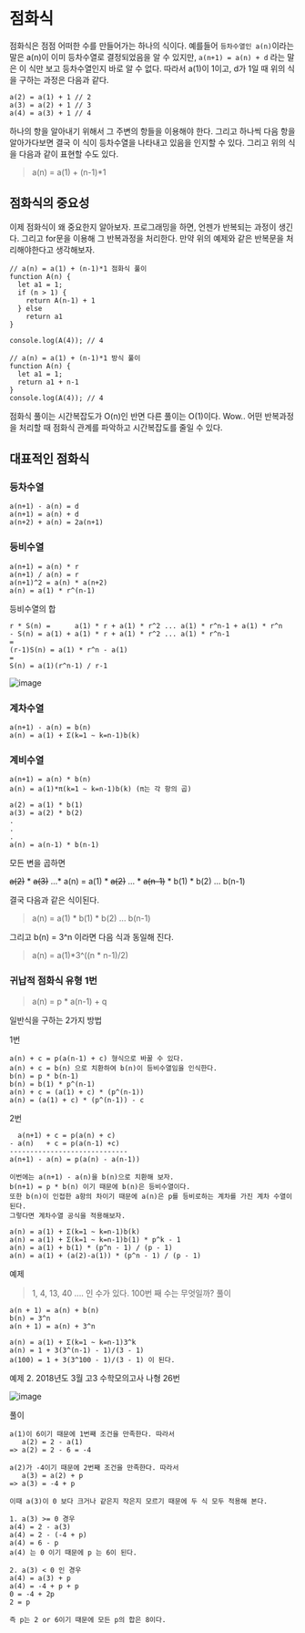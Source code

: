 # 점화식
점화식은 점점 어떠한 수를 만들어가는 하나의 식이다.
예를들어 `등차수열인 a(n)`이라는 말은 a(n)이 이미 등차수열로 결정되었음을 알 수 있지만,
`a(n+1) = a(n) + d` 라는 말은 이 식만 보고 등차수열인지 바로 알 수 없다.
따라서 a(1)이 1이고, d가 1일 때 위의 식을 구하는 과정은 다음과 같다.

```
a(2) = a(1) + 1 // 2
a(3) = a(2) + 1 // 3
a(4) = a(3) + 1 // 4
```
하나의 항을 알아내기 위해서 그 주변의 항들을 이용해야 한다. 그리고 하나씩 다음 항을 알아가다보면 결국 이 식이 등차수열을 나타내고 있음을 인지할 수 있다.
그리고 위의 식을 다음과 같이 표현할 수도 있다.
>a(n) = a(1) + (n-1)*1

## 점화식의 중요성
이제 점화식이 왜 중요한지 알아보자. 프로그래밍을 하면, 언젠가 반복되는 과정이 생긴다. 그리고 for문을 이용해 그 반복과정을 처리한다.
만약 위의 예제와 같은 반복문을 처리해야한다고 생각해보자.
```
// a(n) = a(1) + (n-1)*1 점화식 풀이
function A(n) {
  let a1 = 1;
  if (n > 1) {
    return A(n-1) + 1
  } else 
    return a1
}

console.log(A(4)); // 4
```

```
// a(n) = a(1) + (n-1)*1 방식 풀이
function A(n) {
  let a1 = 1;
  return a1 + n-1
}
console.log(A(4)); // 4
```

점화식 풀이는 시간복잡도가 O(n)인 반면 다른 풀이는 O(1)이다. Wow..
어떤 반복과정을 처리할 때 점화식 관계를 파악하고 시간복잡도를 줄일 수 있다.

## 대표적인 점화식
### 등차수열
```
a(n+1) - a(n) = d
a(n+1) = a(n) + d
a(n+2) + a(n) = 2a(n+1)
```
### 등비수열
```
a(n+1) = a(n) * r
a(n+1) / a(n) = r
a(n+1)^2 = a(n) * a(n+2)
a(n) = a(1) * r^(n-1)
```
등비수열의 합
```
r * S(n) =      a(1) * r + a(1) * r^2 ... a(1) * r^n-1 + a(1) * r^n
- S(n) = a(1) + a(1) * r + a(1) * r^2 ... a(1) * r^n-1
=
(r-1)S(n) = a(1) * r^n - a(1)
=
S(n) = a(1)(r^n-1) / r-1
```

![image](https://user-images.githubusercontent.com/39623897/107609979-c8c80780-6c83-11eb-90b1-7031bd1911db.png)


### 계차수열
```
a(n+1) - a(n) = b(n)
a(n) = a(1) + Σ(k=1 ~ k=n-1)b(k)
```
### 계비수열
```
a(n+1) = a(n) * b(n)
a(n) = a(1)*π(k=1 ~ k=n-1)b(k) (π는 각 항의 곱)
```

```
a(2) = a(1) * b(1)
a(3) = a(2) * b(2)
.
.
.
a(n) = a(n-1) * b(n-1)
```
모든 변을 곱하면 

~~a(2)~~ * ~~a(3)~~ ...* a(n) = a(1) * ~~a(2)~~ ... * ~~a(n-1)~~ * b(1) * b(2) ... b(n-1)

결국 다음과 같은 식이된다.

> a(n) = a(1) * b(1) * b(2) ... b(n-1)

그리고 b(n) = 3^n 이라면 다음 식과 동일해 진다.
> a(n) = a(1)*3^((n * n-1)/2)

### 귀납적 점화식 유형 1번
>a(n) = p * a(n-1) + q

일반식을 구하는 2가지 방법

1번
```
a(n) + c = p(a(n-1) + c) 형식으로 바꿀 수 있다.
a(n) + c = b(n) 으로 치환하여 b(n)이 등비수열임을 인식한다.
b(n) = p * b(n-1)
b(n) = b(1) * p^(n-1)
a(n) + c = (a(1) + c) * (p^(n-1))
a(n) = (a(1) + c) * (p^(n-1)) - c
```

2번
```
  a(n+1) + c = p(a(n) + c)
- a(n)   + c = p(a(n-1) +c)
-----------------------------
a(n+1) - a(n) = p(a(n) - a(n-1))

이번에는 a(n+1) - a(n)을 b(n)으로 치환해 보자.
b(n+1) = p * b(n) 이기 때문에 b(n)은 등비수열이다.
또한 b(n)이 인접한 a항의 차이기 때문에 a(n)은 p를 등비로하는 계차를 가진 계차 수열이 된다.
그렇다면 계차수열 공식을 적용해보자.

a(n) = a(1) + Σ(k=1 ~ k=n-1)b(k)
a(n) = a(1) + Σ(k=1 ~ k=n-1)b(1) * p^k - 1
a(n) = a(1) + b(1) * (p^n - 1) / (p - 1)
a(n) = a(1) + (a(2)-a(1)) * (p^n - 1) / (p - 1)
```

예제

> 1, 4, 13, 40 .... 인 수가 있다. 100번 째 수는 무엇일까?
풀이
```
a(n + 1) = a(n) + b(n)
b(n) = 3^n
a(n + 1) = a(n) + 3^n

a(n) = a(1) + Σ(k=1 ~ k=n-1)3^k
a(n) = 1 + 3(3^(n-1) - 1)/(3 - 1)
a(100) = 1 + 3(3^100 - 1)/(3 - 1) 이 된다. 
```

예제 2. 2018년도 3월 고3 수학모의고사 나형 26번

![image](https://user-images.githubusercontent.com/39623897/107618768-77287880-6c95-11eb-99cc-2a3a7b321e38.png)

풀이
```
a(1)이 6이기 때문에 1번째 조건을 만족한다. 따라서  
   a(2) = 2 - a(1)
=> a(2) = 2 - 6 = -4

a(2)가 -4이기 때문에 2번째 조건을 만족한다. 따라서
   a(3) = a(2) + p
=> a(3) = -4 + p

이때 a(3)이 0 보다 크거나 같은지 작은지 모르기 때문에 두 식 모두 적용해 본다.

1. a(3) >= 0 경우
a(4) = 2 - a(3)
a(4) = 2 - (-4 + p)
a(4) = 6 - p
a(4) 는 0 이기 때문에 p 는 6이 된다.

2. a(3) < 0 인 경우
a(4) = a(3) + p
a(4) = -4 + p + p
0 = -4 + 2p
2 = p

즉 p는 2 or 6이기 때문에 모든 p의 합은 8이다.
```
